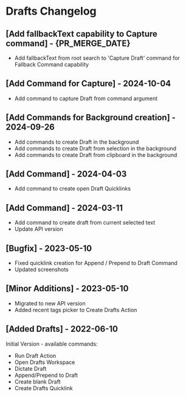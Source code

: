 # Drafts Changelog

## [Add fallbackText capability to Capture command] - {PR_MERGE_DATE}

- Add fallbackText from root search to 'Capture Draft' command for Fallback Command capability

## [Add Command for Capture] - 2024-10-04

- Add command to capture Draft from command argument

## [Add Commands for Background creation] - 2024-09-26

- Add commands to create Draft in the background
- Add commands to create Draft from selection in the background
- Add commands to create Draft from clipboard in the background

## [Add Command] - 2024-04-03

- Add command to create open Draft Quicklinks

## [Add Command] - 2024-03-11

- Add command to create draft from current selected text
- Update API version

## [Bugfix] - 2023-05-10

- Fixed quicklink creation for Append / Prepend to Draft Command
- Updated screenshots

## [Minor Additions] - 2023-05-10

- Migrated to new API version
- Added recent tags picker to Create Drafts Action

## [Added Drafts] - 2022-06-10

Initial Version - available commands:

- Run Draft Action
- Open Drafts Workspace
- Dictate Draft
- Append/Prepend to Draft
- Create blank Draft
- Create Drafts Quicklink
